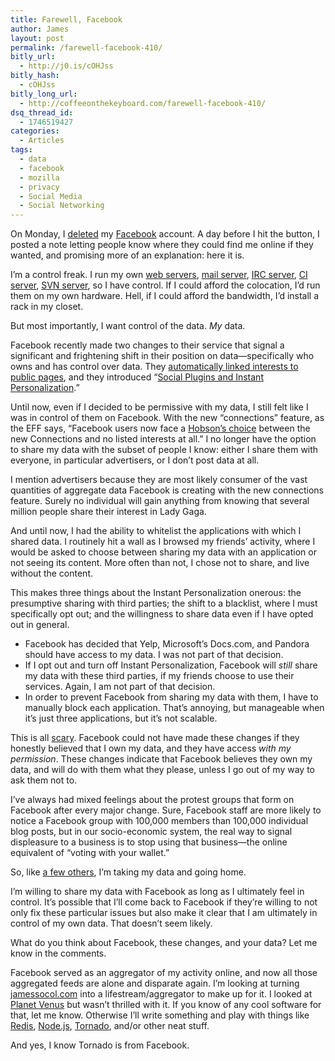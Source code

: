 ```yaml
---
title: Farewell, Facebook
author: James
layout: post
permalink: /farewell-facebook-410/
bitly_url:
  - http://j0.is/cOHJss
bitly_hash:
  - cOHJss
bitly_long_url:
  - http://coffeeonthekeyboard.com/farewell-facebook-410/
dsq_thread_id:
  - 1746519427
categories:
  - Articles
tags:
  - data
  - facebook
  - mozilla
  - privacy
  - Social Media
  - Social Networking
---
```

On Monday, I [deleted][1] my [Facebook][2] account. A day before I hit the button, I posted a note letting people know where they could find me online if they wanted, and promising more of an explanation: here it is.

I&#8217;m a control freak. I run my own [web servers][3], [mail server][4], [IRC server][5], [CI server][6], [SVN server][7], so I have control. If I could afford the colocation, I&#8217;d run them on my own hardware. Hell, if I could afford the bandwidth, I&#8217;d install a rack in my closet.

But most importantly, I want control of the data. *My* data.

Facebook recently made two changes to their service that signal a significant and frightening shift in their position on data—specifically who owns and has control over data. They [automatically linked interests to public pages][8], and they introduced &#8220;[Social Plugins and Instant Personalization][9].&#8221;

Until now, even if I decided to be permissive with my data, I still felt like I was in control of them on Facebook. With the new &#8220;connections&#8221; feature, as the EFF says, &#8220;Facebook users now face a [Hobson&#8217;s choice][10] between the new Connections and no listed interests at all.&#8221; I no longer have the option to share my data with the subset of people I know: either I share them with everyone, in particular advertisers, or I don&#8217;t post data at all.

I mention advertisers because they are most likely consumer of the vast quantities of aggregate data Facebook is creating with the new connections feature. Surely no individual will gain anything from knowing that several million people share their interest in Lady Gaga.

And until now, I had the ability to whitelist the applications with which I shared data. I routinely hit a wall as I browsed my friends&#8217; activity, where I would be asked to choose between sharing my data with an application or not seeing its content. More often than not, I chose not to share, and live without the content.

This makes three things about the Instant Personalization onerous: the presumptive sharing with third parties; the shift to a blacklist, where I must specifically opt out; and the willingness to share data even if I have opted out in general.

  * Facebook has decided that Yelp, Microsoft&#8217;s Docs.com, and Pandora should have access to my data. I was not part of that decision.
  * If I opt out and turn off Instant Personalization, Facebook will *still* share my data with these third parties, if my friends choose to use their services. Again, I am not part of that decision.
  * In order to prevent Facebook from sharing my data with them, I have to manually block each application. That&#8217;s annoying, but manageable when it&#8217;s just three applications, but it&#8217;s not scalable.

This is all [scary][11]. Facebook could not have made these changes if they honestly believed that I own my data, and they have access *with my permission*. These changes indicate that Facebook believes they own my data, and will do with them what they please, unless I go out of my way to ask them not to.

I&#8217;ve always had mixed feelings about the protest groups that form on Facebook after every major change. Sure, Facebook staff are more likely to notice a Facebook group with 100,000 members than 100,000 individual blog posts, but in our socio-economic system, the real way to signal displeasure to a business is to stop using that business—the online equivalent of &#8220;voting with your wallet.&#8221;

So, like [a few others][12], I&#8217;m taking my data and going home.

I&#8217;m willing to share my data with Facebook as long as I ultimately feel in control. It&#8217;s possible that I&#8217;ll come back to Facebook if they&#8217;re willing to not only fix these particular issues but also make it clear that I am ultimately in control of my own data. That doesn&#8217;t seem likely.

What do you think about Facebook, these changes, and your data? Let me know in the comments.

Facebook served as an aggregator of my activity online, and now all those aggregated feeds are alone and disparate again. I&#8217;m looking at turning [jamessocol.com][3] into a lifestream/aggregator to make up for it. I looked at [Planet Venus][13] but wasn&#8217;t thrilled with it. If you know of any cool software for that, let me know. Otherwise I&#8217;ll write something and play with things like [Redis][14], [Node.js][15], [Tornado][16], and/or other neat stuff.

And yes, I know Tornado is from Facebook.

 [1]: https://ssl.facebook.com/help/contact.php?show_form=delete_account
 [2]: http://www.facebook.com/
 [3]: http://jamessocol.com/
 [4]: http://jamessocolhosting.com/mail/
 [5]: irc://irc.jamessocol.net/
 [6]: http://jamessocol.com:8080/
 [7]: http://svn.jamessocol.com/projects/maveric
 [8]: http://www.eff.org/deeplinks/2010/04/facebook-further-reduces-control-over-personal-information
 [9]: http://www.fastcompany.com/1624745/time-to-audit-your-facebook-privacy-settings
 [10]: http://en.wikipedia.org/wiki/Hobson%27s_choice
 [11]: http://www.theonion.com/articles/google-announces-plan-to-destroy-all-information-i,1783/
 [12]: http://blog.fligtar.com/2010/04/28/what-the-facebook/
 [13]: http://intertwingly.net/code/venus/
 [14]: http://code.google.com/p/redis/
 [15]: http://nodejs.org/
 [16]: http://www.tornadoweb.org/